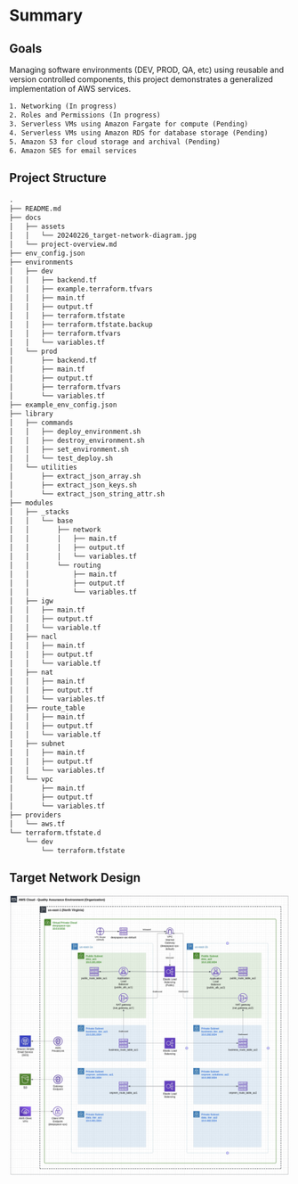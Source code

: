 # Summary 

## Goals
Managing software environments (DEV, PROD, QA, etc) using reusable and version controlled components, this project demonstrates a generalized implementation of AWS services.

    1. Networking (In progress)
    2. Roles and Permissions (In progress)
    3. Serverless VMs using Amazon Fargate for compute (Pending)
    4. Serverless VMs using Amazon RDS for database storage (Pending)
    5. Amazon S3 for cloud storage and archival (Pending)
    6. Amazon SES for email services 

## Project Structure
```
.
├── README.md
├── docs
│   ├── assets
│   │   └── 20240226_target-network-diagram.jpg
│   └── project-overview.md
├── env_config.json
├── environments
│   ├── dev
│   │   ├── backend.tf
│   │   ├── example.terraform.tfvars
│   │   ├── main.tf
│   │   ├── output.tf
│   │   ├── terraform.tfstate
│   │   ├── terraform.tfstate.backup
│   │   ├── terraform.tfvars
│   │   └── variables.tf
│   └── prod
│       ├── backend.tf
│       ├── main.tf
│       ├── output.tf
│       ├── terraform.tfvars
│       └── variables.tf
├── example_env_config.json
├── library
│   ├── commands
│   │   ├── deploy_environment.sh
│   │   ├── destroy_environment.sh
│   │   ├── set_environment.sh
│   │   └── test_deploy.sh
│   └── utilities
│       ├── extract_json_array.sh
│       ├── extract_json_keys.sh
│       └── extract_json_string_attr.sh
├── modules
│   ├── _stacks
│   │   └── base
│   │       ├── network
│   │       │   ├── main.tf
│   │       │   ├── output.tf
│   │       │   └── variables.tf
│   │       └── routing
│   │           ├── main.tf
│   │           ├── output.tf
│   │           └── variables.tf
│   ├── igw
│   │   ├── main.tf
│   │   ├── output.tf
│   │   └── variable.tf
│   ├── nacl
│   │   ├── main.tf
│   │   ├── output.tf
│   │   └── variable.tf
│   ├── nat
│   │   ├── main.tf
│   │   ├── output.tf
│   │   └── variables.tf
│   ├── route_table
│   │   ├── main.tf
│   │   ├── output.tf
│   │   └── variable.tf
│   ├── subnet
│   │   ├── main.tf
│   │   ├── output.tf
│   │   └── variables.tf
│   └── vpc
│       ├── main.tf
│       ├── output.tf
│       └── variables.tf
├── providers
│   └── aws.tf
└── terraform.tfstate.d
    └── dev
        └── terraform.tfstate

```

## Target Network Design
![Target Network Diagram](/docs/assets/20240226_target-network-diagram.jpg "Target Network Diagram")
